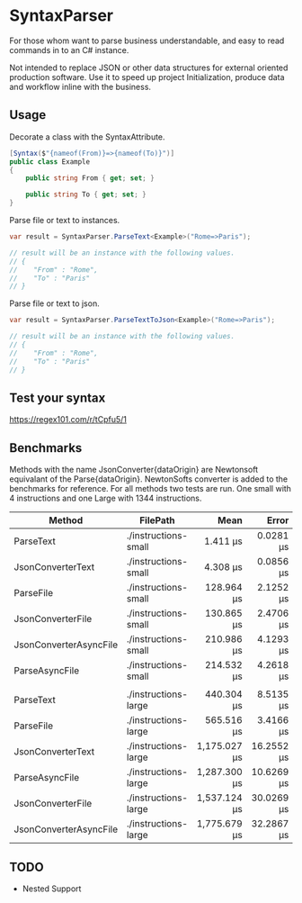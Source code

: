 ﻿# SyntaxParser
For those whom want to parse business understandable, and easy to read commands in to an C# instance.

Not intended to replace JSON or other data structures for external oriented production software. 
Use it to speed up project Initialization, produce data and workflow inline with the business.


## Usage
Decorate a class with the SyntaxAttribute.
```csharp
[Syntax($"{nameof(From)}=>{nameof(To)}")]
public class Example
{
	public string From { get; set; }

	public string To { get; set; }
}
```

Parse file or text to instances.
```csharp
var result = SyntaxParser.ParseText<Example>("Rome=>Paris");

// result will be an instance with the following values.
// { 
//    "From" : "Rome",
//    "To" : "Paris"
// }
```


Parse file or text to json.
```csharp
var result = SyntaxParser.ParseTextToJson<Example>("Rome=>Paris");

// result will be an instance with the following values.
// { 
//    "From" : "Rome",
//    "To" : "Paris"
// }
```
## Test your syntax
https://regex101.com/r/tCpfu5/1


## Benchmarks
Methods with the name JsonConverter{dataOrigin} are Newtonsoft equivalant of the Parse{dataOrigin}. NewtonSofts converter is added to the benchmarks for reference.
For all methods two tests are run. One small with 4 instructions and one Large with 1344 instructions.


|                 Method |             FilePath |         Mean |      Error |     StdDev |    Gen 0 |   Gen 1 | Allocated |
|----------------------- |--------------------- |-------------:|-----------:|-----------:|---------:|--------:|----------:|
|              ParseText | ./instructions-small |     1.411 μs |  0.0281 μs |  0.0491 μs |   0.1774 |       - |     560 B |
|      JsonConverterText | ./instructions-small |     4.308 μs |  0.0856 μs |  0.1407 μs |   0.2747 |       - |     872 B |
|              ParseFile | ./instructions-small |   128.964 μs |  2.1252 μs |  3.7222 μs |   2.6855 |  1.2207 |   8,864 B |
|      JsonConverterFile | ./instructions-small |   130.865 μs |  2.4706 μs |  2.4265 μs |   1.4648 |  0.7324 |   4,777 B |
| JsonConverterAsyncFile | ./instructions-small |   210.986 μs |  4.1293 μs |  5.6522 μs |   1.7090 |  0.7324 |   5,840 B |
|         ParseAsyncFile | ./instructions-small |   214.532 μs |  4.2618 μs |  8.2110 μs |   3.4180 |  1.7090 |  11,022 B |
|																														  |
|              ParseText | ./instructions-large |   440.304 μs |  8.5135 μs | 13.2545 μs |  44.4336 |       - | 139,920 B |
|              ParseFile | ./instructions-large |   565.516 μs |  3.4166 μs |  2.8530 μs |  56.6406 | 15.6250 | 180,835 B |
|      JsonConverterText | ./instructions-large | 1,175.027 μs | 16.2552 μs | 15.2051 μs |  46.8750 |  3.9063 | 151,713 B |
|         ParseAsyncFile | ./instructions-large | 1,287.300 μs | 10.6269 μs |  9.4205 μs | 164.0625 | 31.2500 | 517,287 B |
|      JsonConverterFile | ./instructions-large | 1,537.124 μs | 30.0269 μs | 54.9059 μs |  48.8281 |  1.9531 | 155,617 B |
| JsonConverterAsyncFile | ./instructions-large | 1,775.679 μs | 32.2867 μs | 48.3253 μs |  46.8750 |  7.8125 | 157,283 B |


## TODO
- Nested Support